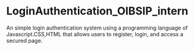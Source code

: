 # LoginAuthentication_OIBSIP_intern
An simple login authentication system using a programming language of Javascript.CSS,HTML that allows users to register, login, and access a secured page.

